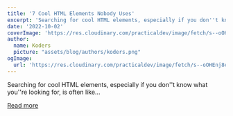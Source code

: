 ```yaml
---
title: '7 Cool HTML Elements Nobody Uses'
excerpt: 'Searching for cool HTML elements, especially if you don''t know what you''re looking for, is often like...'
date: '2022-10-02'
coverImage: 'https://res.cloudinary.com/practicaldev/image/fetch/s--oOHEnj8e--/c_imagga_scale,f_auto,fl_progressive,h_420,q_auto,w_1000/https://dev-to-uploads.s3.amazonaws.com/uploads/articles/sd0gz4l7dkah9yedw1cv.png'
author:
  name: Koders
  picture: "assets/blog/authors/koders.png"
ogImage:
  url: 'https://res.cloudinary.com/practicaldev/image/fetch/s--oOHEnj8e--/c_imagga_scale,f_auto,fl_progressive,h_420,q_auto,w_1000/https://dev-to-uploads.s3.amazonaws.com/uploads/articles/sd0gz4l7dkah9yedw1cv.png'
---
```


Searching for cool HTML elements, especially if you don''t know what you''re looking for, is often like...

[Read more](https://dev.to/ruppysuppy/7-cool-html-elements-nobody-uses-330c)
